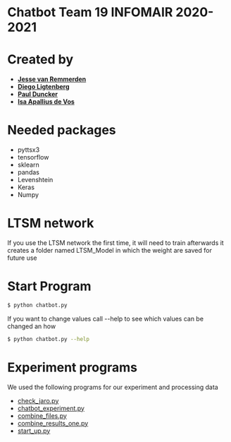 # Chatbot Team 19 INFOMAIR 2020-2021

# Created by
- **[Jesse van Remmerden](j.vanremmerden@students.uu.nl)**
- **[Diego Ligtenberg](d.a.ligtenberg@students.uu.nl)**
- **[Paul Duncker](p.b.duncker@students.uu.nl)**
- **[Isa Apallius de Vos](i.m.apalliusdevos@students.uu.nl)**

# Needed packages

  - pyttsx3
  - tensorflow
  - sklearn
  - pandas
  - Levenshtein
  - Keras
  - Numpy

# LTSM network
If you use the LTSM network the first time, it will need to train afterwards it creates a folder named LTSM_Model in which the weight are saved for future use

# Start Program
```sh
$ python chatbot.py
```
If you want to change values call --help to see which values can be changed an how

```sh
$ python chatbot.py --help
```

# Experiment programs
We used the following programs for our experiment and processing data
- [check_jaro.py](https://github.com/DiegoLigtenberg/Restaurant-ChatBot/blob/main/start_up.py)
- [chatbot_experiment.py](https://git.science.uu.nl/j.vanremmerden/chatbot-team19-infomair/-/blob/master/chatbot_experiment.py)
- [combine_files.py](https://github.com/DiegoLigtenberg/Restaurant-ChatBot/blob/main/combine_files.py)
- [combine_results_one.py](https://github.com/DiegoLigtenberg/Restaurant-ChatBot/blob/main/combine_results_one.py)
- [start_up.py](https://github.com/DiegoLigtenberg/Restaurant-ChatBot/blob/main/start_up.py)

